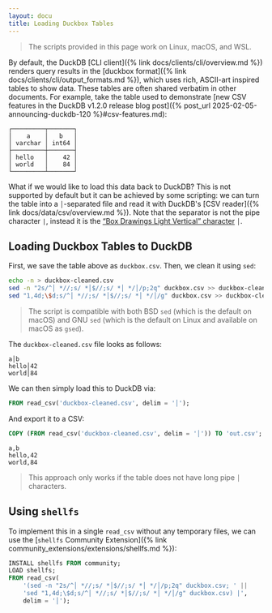 ```yaml
---
layout: docu
title: Loading Duckbox Tables
---
```


> The scripts provided in this page work on Linux, macOS, and WSL.

By default, the DuckDB [CLI client]({% link docs/clients/cli/overview.md %}) renders query results in the [duckbox format]({% link docs/clients/cli/output_formats.md %}),
which uses rich, ASCII-art inspired tables to show data.
These tables are often shared verbatim in other documents.
For example, take the table used to demonstrate [new CSV features in the DuckDB v1.2.0 release blog post]({% post_url 2025-02-05-announcing-duckdb-120 %}#csv-features.md):

```text
┌─────────┬───────┐
│    a    │   b   │
│ varchar │ int64 │
├─────────┼───────┤
│ hello   │    42 │
│ world   │    84 │
└─────────┴───────┘
```

What if we would like to load this data back to DuckDB?
This is not supported by default but it can be achieved by some scripting:
we can turn the table into a `│`-separated file and read it with DuckDB's [CSV reader]({% link docs/data/csv/overview.md %}).
Note that the separator is not the pipe character `|`, instead it is the [“Box Drawings Light Vertical” character](https://www.compart.com/en/unicode/U+2502) `│`.

## Loading Duckbox Tables to DuckDB

First, we save the table above as `duckbox.csv`.
Then, we clean it using `sed`:

```bash
echo -n > duckbox-cleaned.csv
sed -n "2s/^│ *//;s/ *│$//;s/ *│ */│/p;2q" duckbox.csv >> duckbox-cleaned.csv
sed "1,4d;\$d;s/^│ *//;s/ *│$//;s/ *│ */│/g" duckbox.csv >> duckbox-cleaned.csv
```

> The script is compatible with both BSD `sed` (which is the default on macOS) and GNU `sed` (which is the default on Linux and available on macOS as `gsed`).

The `duckbox-cleaned.csv` file looks as follows:

```text
a│b
hello│42
world│84
```

We can then simply load this to DuckDB via:

```sql
FROM read_csv('duckbox-cleaned.csv', delim = '│');
```

And export it to a CSV:

```sql
COPY (FROM read_csv('duckbox-cleaned.csv', delim = '│')) TO 'out.csv';
```

```text
a,b
hello,42
world,84
```

> This approach only works if the table does not have long pipe `│` characters.

## Using `shellfs`

To implement this in a single `read_csv` without any temporary files, we can use the [`shellfs` Community Extension]({% link community_extensions/extensions/shellfs.md %}):

```sql
INSTALL shellfs FROM community;
LOAD shellfs;
FROM read_csv(
    '(sed -n "2s/^│ *//;s/ *│$//;s/ *│ */│/p;2q" duckbox.csv; ' ||
    'sed "1,4d;\$d;s/^│ *//;s/ *│$//;s/ *│ */│/g" duckbox.csv) |',
    delim = '│');
```
